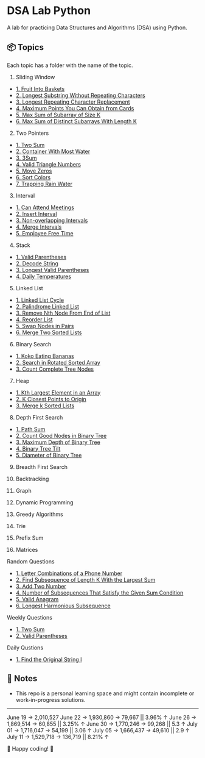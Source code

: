 # DSA Lab Python

A lab for practicing Data Structures and Algorithms (DSA) using Python.

## 📦 Topics
Each topic has a folder with the name of the topic.

1. Sliding Window
- [1. Fruit Into Baskets](01-sliding-window/fruit-into-basket.py)
- [2. Longest Substring Without Repeating Characters](01-sliding-window/longest-substring-without-repeating-chars.py)
- [3. Longest Repeating Character Replacement](01-sliding-window/longest-repeating-character-replacement.py)
- [4. Maximum Points You Can Obtain from Cards](01-sliding-window/max_points-from-cards.py)
- [5. Max Sum of Subarray of Size K](01-sliding-window/max-sum-of-subarray.py)
- [6. Max Sum of Distinct Subarrays With Length K](01-sliding-window/max-sum-distinct-subarray-with-length-k.py)


2. Two Pointers
- [1. Two Sum](02-two-pointers/two-sum.py)
- [2. Container With Most Water](02-two-pointers/container-with-most-water.py)
- [3. 3Sum](02-two-pointers/three-sum.py)
- [4. Valid Triangle Numbers](02-two-pointers/valid-triangle-numbers.py)
- [5. Move Zeros](02-two-pointers/move-zeros.py)
- [6. Sort Colors](02-two-pointers/sort-colors.py)
- [7. Trapping Rain Water](02-two-pointers/trapping-rain-water.py)

3. Interval
- [1. Can Attend Meetings](03-interval/can-attend-meetings.py)
- [2. Insert Interval](03-interval/insert-interval.py)
- [3. Non-overlapping Intervals](03-interval/non-overlapping-intervals.py)
- [4. Merge Intervals](03-interval/merge-intervals.py)
- [5. Employee Free Time](03-interval/employee-free-time.py)


4. Stack
- [1. Valid Parentheses](04-stack/valid-parentheses.py)
- [2. Decode String](04-stack/decode-string.py)
- [3. Longest Valid Parentheses](04-stack/longest-valid-parentheses.py)
- [4. Daily Temperatures](04-stack/daily-temperatures.py)


5. Linked List
- [1. Linked List Cycle](05-linked-list/linked-list-cycle.py)
- [2. Palindrome Linked List](05-linked-list/palindrome-linked-list.py)
- [3. Remove Nth Node From End of List](05-linked-list/remove-nth-node-from-end-of-list.py)
- [4. Reorder List](05-linked-list/reorder-list.py)
- [5. Swap Nodes in Pairs](05-linked-list/swap-nodes-in-pairs.py)
- [6. Merge Two Sorted Lists](05-linked-list/merge-two-sorted-list.py)

6. Binary Search
- [1. Koko Eating Bananas](06-binary-search/koko-eating-banana.py)
- [2. Search in Rotated Sorted Array](06-binary-search/search-in-rotated-sorted-array.py)
- [3. Count Complete Tree Nodes](06-binary-search/count-complete-tree-nodes.py)

7. Heap
- [1. Kth Largest Element in an Array](07-heap/k-th-largest-element-in-an-array.py)
- [2. K Closest Points to Origin](07-heap/k-closest-points-to-origin.py)
- [3. Merge k Sorted Lists](07-heap/merge-k-sorted-lists.py)


8. Depth First Search
- [1. Path Sum](08-depth-first-search/path-sum.py)
- [2. Count Good Nodes in Binary Tree](08-depth-first-search/count-good-nodes-in-binary-tree.py)
- [3. Maximum Depth of Binary Tree](08-depth-first-search/maximum-depth-of-binary-tree.py)
- [4. Binary Tree Tilt](08-depth-first-search/binary-tree-tilt.py)
- [5. Diameter of Binary Tree](08-depth-first-search/diameter-of-binary-tree.py)

9. Breadth First Search

10. Backtracking

11. Graph

12. Dynamic Programming

13. Greedy Algorithms

14. Trie

15. Prefix Sum

16. Matrices


Random Questions
- [1. Letter Combinations of a Phone Number](random/letter-combination-phone-number.py)
- [2. Find Subsequence of Length K With the Largest Sum](random/find-subsequence-length-k-with-largest-sum.py)
- [3. Add Two Number](random/add-two-numbers.py)
- [4. Number of Subsequences That Satisfy the Given Sum Condition](random/number-subsequence-that-satisfies-the%20given-sum.py)
- [5. Valid Anagram](random/valid-anagram.py)
- [6. Longest Harmonious Subsequence](random/longest-hormonious-subsequence.py)

Weekly Questions
- [1. Two Sum](weekly/1/1-two-sum.py)
- [2. Valid Parentheses](weekly/1/2-valid-parenthesis.py)

Daily Qustions
- [1. Find the Original String I](daily/find-the-original-string.py)





## 📝 Notes
- This repo is a personal learning space and might contain incomplete or work-in-progress solutions.

---
June 19 -> 2,010,527
June 22 -> 1,930,860 -> 79,667 || 3.96% ↑
June 26 -> 1,869,514 -> 60,855 || 3.25% ↑
June 30 -> 1,770,246 -> 99,268 || 5.3 ↑
July 01 -> 1,716,047 -> 54,199 || 3.06 ↑
July 05 -> 1,666,437 -> 49,610 || 2.9 ↑
July 11 -> 1,529,718 -> 136,719 || 8.21% ↑

 🚀 Happy coding! 🚀 
